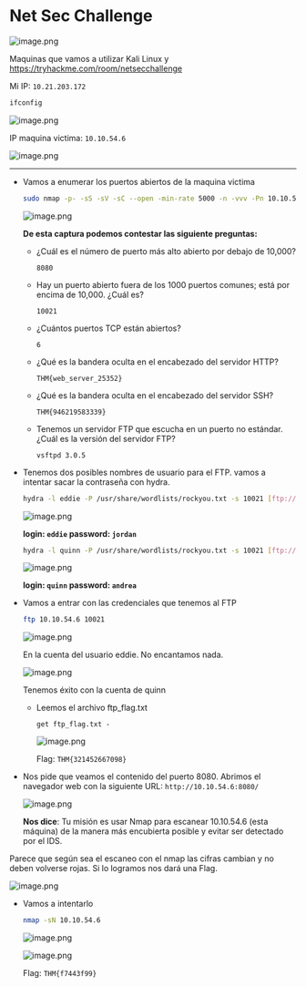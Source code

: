 # Net Sec Challenge

![image.png](./imagenes/NetSecChallenge/image.png)

Maquinas que vamos a utilizar Kali Linux y  https://tryhackme.com/room/netsecchallenge

Mi IP: `10.21.203.172`

```bash
ifconfig
```

![image.png](./imagenes/NetSecChallenge/image%201.png)

IP maquina victima: `10.10.54.6`

![image.png](./imagenes/NetSecChallenge/image%202.png)

---

- Vamos a enumerar los puertos abiertos de la maquina victima
    
    ```bash
    sudo nmap -p- -sS -sV -sC --open -min-rate 5000 -n -vvv -Pn 10.10.54.6 
    ```
    
    ![image.png](./imagenes/NetSecChallenge/image%203.png)
    
    **De esta captura podemos contestar las siguiente preguntas:**
    
    - ¿Cuál es el número de puerto más alto abierto por debajo de 10,000?
        
        `8080`
        
    - Hay un puerto abierto fuera de los 1000 puertos comunes; está por encima de 10,000. ¿Cuál es?
        
        `10021`
        
    - ¿Cuántos puertos TCP están abiertos?
        
        `6`
        
    - ¿Qué es la bandera oculta en el encabezado del servidor HTTP?
        
        `THM{web_server_25352}`
        
    - ¿Qué es la bandera oculta en el encabezado del servidor SSH?
        
        `THM{946219583339}`
        
    - Tenemos un servidor FTP que escucha en un puerto no estándar. ¿Cuál es la versión del servidor FTP?
        
        `vsftpd 3.0.5`
        
    
- Tenemos dos posibles nombres de usuario para el FTP. vamos a intentar sacar la contraseña con hydra.
    
    ```bash
    hydra -l eddie -P /usr/share/wordlists/rockyou.txt -s 10021 [ftp://10.10.54.6](./imagenes/NetSecChallenge/ftp://10.10.54.6/)
    ```
    
    ![image.png](./imagenes/NetSecChallenge/image%204.png)
    
    **login: `eddie`   password: `jordan`**
    
    ```bash
    hydra -l quinn -P /usr/share/wordlists/rockyou.txt -s 10021 [ftp://10.10.54.6](./imagenes/NetSecChallenge/ftp://10.10.54.6/)
    ```
    
    ![image.png](./imagenes/NetSecChallenge/image%205.png)
    
    **login: `quinn`   password: `andrea`**
    

- Vamos a entrar con las credenciales que tenemos al FTP
    
    ```bash
    ftp 10.10.54.6 10021
    ```
    
    ![image.png](./imagenes/NetSecChallenge/image%206.png)
    
    En la cuenta del usuario eddie. No encantamos nada.
    
    ![image.png](./imagenes/NetSecChallenge/image%207.png)
    
    Tenemos éxito con la cuenta de quinn
    
    - Leemos el archivo ftp_flag.txt
        
        `get ftp_flag.txt -`
        
        ![image.png](./imagenes/NetSecChallenge/image%208.png)
        
        Flag: `THM{321452667098}`
        

- Nos pide que veamos el contenido del puerto 8080. Abrimos el navegador web con la siguiente URL: `http://10.10.54.6:8080/`
    
    ![image.png](./imagenes/NetSecChallenge/image%209.png)
    
    **Nos dice**: Tu misión es usar Nmap para escanear 10.10.54.6 (esta máquina) de la manera más encubierta posible y evitar ser detectado por el IDS.
    

Parece que según sea el escaneo con el nmap las cifras cambian y no deben volverse rojas. Si lo logramos nos dará una Flag.

![image.png](./imagenes/NetSecChallenge/image%2010.png)

- Vamos a intentarlo
    
    ```bash
    nmap -sN 10.10.54.6
    ```
    
    ![image.png](./imagenes/NetSecChallenge/image%2011.png)
    
    ![image.png](./imagenes/NetSecChallenge/image%2012.png)
    
    Flag: `THM{f7443f99}`